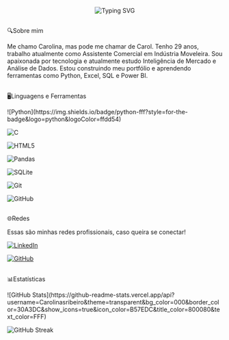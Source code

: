 
<p align="center">
  <img src="https://readme-typing-svg.demolab.com?font=Fira+Code&size=20&pause=1500&color=C8A2C8&center=true&vCenter=true&width=600&lines=Oi%2C+pessoal!;Sou+a+Carol+e+estou+iniciando+na+área+de+Dados;Bem-vindos+à+minha+conta+GitHub." alt="Typing SVG" />
</p>


## <p align="center">
🔍Sobre mim
</p>
Me chamo Carolina, mas pode me chamar de Carol.
Tenho 29 anos, trabalho atualmente como Assistente Comercial em Indústria Moveleira.
Sou apaixonada por tecnologia e atualmente estudo Inteligência de Mercado e Análise de Dados. Estou construindo meu portfólio e aprendendo ferramentas como Python, Excel, SQL e Power BI.

## <p align="center">
🖥️Linguagens e Ferramentas
</p>
![Python](https://img.shields.io/badge/python-fff?style=for-the-badge&logo=python&logoColor=ffdd54) 

![C](https://img.shields.io/badge/C-fff?style=for-the-badge&logo=c&logoColor=purple)

![HTML5](https://img.shields.io/badge/HTML5-fff?style=for-the-badge&logo=html5&logoColor=)

![Pandas](https://img.shields.io/badge/pandas-fff?style=for-the-badge&logo=pandas&logoColor=ffdd54) 

![SQLite](https://img.shields.io/badge/SQLite-white?style=for-the-badge&logo=sqlite&logoColor=07405E)

![Git](https://img.shields.io/badge/GIT-white?style=for-the-badge&logo=git&logoColor=)

![GitHub](https://img.shields.io/badge/GITHUB-white?style=for-the-badge&logo=github&logoColor=purple)

## <p align="center">
🌐Redes 
</p>
Essas são minhas redes profissionais, caso queira se conectar!

[![LinkedIn](https://img.shields.io/badge/LinkedIn-Carolina-800080?style=for-the-badge&logo=linkedin&logoColor=white)](https://www.linkedin.com/in/carolina-s-ribeiro-32269b259/)

[![GitHub](https://img.shields.io/badge/GitHub-Carolina-B57EDC?style=for-the-badge&logo=linkedin&logoColor=white)](https://github.com/Carolinasribeiro)

## <p align="center">
📊Estatísticas
</p>
![GitHub Stats](https://github-readme-stats.vercel.app/api?username=Carolinasribeiro&theme=transparent&bg_color=000&border_color=30A3DC&show_icons=true&icon_color=B57EDC&title_color=800080&text_color=FFF)

![GitHub Streak](https://github-readme-streak-stats.herokuapp.com/?user=Carolinasribeiro&theme=transparent&background=000&ring=800080&currStreakLabel=B57EDC)

